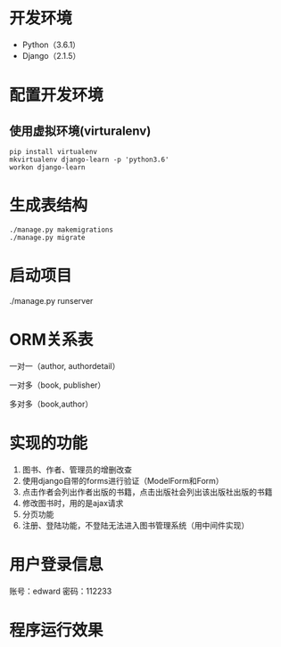 # 开发环境

- Python（3.6.1）
- Django（2.1.5）

# 配置开发环境
## 使用虚拟环境(virturalenv)
```
pip install virtualenv
mkvirtualenv django-learn -p 'python3.6'
workon django-learn
```

# 生成表结构
```
./manage.py makemigrations
./manage.py migrate
```

# 启动项目
./manage.py runserver

# ORM关系表
一对一（author, authordetail）

一对多（book, publisher）

多对多（book,author）

# 实现的功能
1. 图书、作者、管理员的增删改查
2. 使用django自带的forms进行验证（ModelForm和Form）
3. 点击作者会列出作者出版的书籍，点击出版社会列出该出版社出版的书籍
4. 修改图书时，用的是ajax请求
5. 分页功能
6. 注册、登陆功能，不登陆无法进入图书管理系统（用中间件实现）

# 用户登录信息
账号：edward
密码：112233

# 程序运行效果


